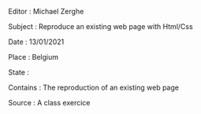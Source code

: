 Editor : Michael Zerghe

Subject : Reproduce an existing web page with Html/Css

Date : 13/01/2021

Place : Belgium

State : 

Contains : The reproduction of an existing web page

Source : A class exercice
